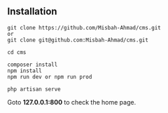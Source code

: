 ## Installation
```
git clone https://github.com/Misbah-Ahmad/cms.git 
or
git clone git@github.com:Misbah-Ahmad/cms.git

cd cms

composer install
npm install
npm run dev or npm run prod

php artisan serve

```

Goto **127.0.0.1:800** to check the home page.